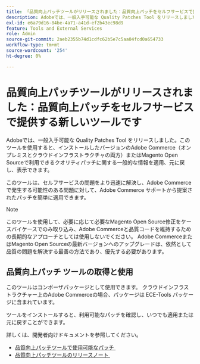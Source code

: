```yaml
---
title: 「品質向上パッチツールがリリースされました：品質向上パッチをセルフサービスで提供する新しいツール」
description: Adobeでは、一般入手可能な Quality Patches Tool をリリースしました。このツールを使用すると、インストールしたバージョンのAdobe Commerce（オンプレミスとクラウドインフラストラクチャの両方）またはMagento Open Sourceで利用できるクオリティパッチに関する一般的な情報を適用、元に戻し、表示できます。
exl-id: e6a79d16-84be-4a71-a41d-ef2b43ec98d9
feature: Tools and External Services
role: Admin
source-git-commit: 2aeb2355b74d1cdfc62b5e7c5aa04fcd0a654733
workflow-type: tm+mt
source-wordcount: '254'
ht-degree: 0%

---
```


# 品質向上パッチツールがリリースされました：品質向上パッチをセルフサービスで提供する新しいツールです

Adobeでは、一般入手可能な Quality Patches Tool をリリースしました。このツールを使用すると、インストールしたバージョンのAdobe Commerce（オンプレミスとクラウドインフラストラクチャの両方）またはMagento Open Sourceで利用できるクオリティパッチに関する一般的な情報を適用、元に戻し、表示できます。

このツールは、セルフサービスの問題をより迅速に解決し、Adobe Commerceで発生する可能性のある問題に対して、Adobe Commerce サポートから提案されたパッチを簡単に適用できます。

>[!NOTE]
>
>このツールを使用して、必要に応じて必要なMagento Open Source修正をケースバイケースでのみ取り込み、Adobe Commerceと品質コードを維持するための長期的なアプローチとしては使用しないでください。 Adobe CommerceまたはMagento Open Sourceの最新バージョンへのアップグレードは、依然として品質の問題を解決する最善の方法であり、優先する必要があります。

## 品質向上パッチ ツールの取得と使用

このツールはコンポーザパッケージとして使用できます。 クラウドインフラストラクチャー上のAdobe Commerceの場合、パッケージは ECE-Tools パッケージに含まれています。

ツールをインストールすると、利用可能なパッチを確認し、いつでも適用または元に戻すことができます。

詳しくは、開発者向けドキュメントを参照してください。

* [&#x200B; 品質向上パッチツールで使用可能なパッチ &#x200B;](https://experienceleague.adobe.com/tools/commerce-quality-patches/index.html?lang=ja)
* [&#x200B; 品質向上パッチツールのリリースノート &#x200B;](https://experienceleague.adobe.com/ja/docs/commerce-operations/tools/quality-patches-tool/release-notes)

